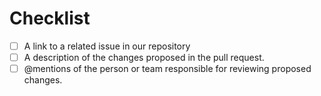 # Checklist

- [ ] A link to a related issue in our repository
- [ ] A description of the changes proposed in the pull request.
- [ ] @mentions of the person or team responsible for reviewing proposed changes.
